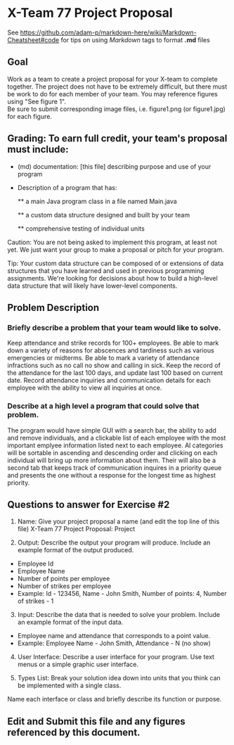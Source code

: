 # X-Team 77 Project Proposal

See https://github.com/adam-p/markdown-here/wiki/Markdown-Cheatsheet#code for tips on using *Markdown* tags to format __.md__ files

## Goal

Work as a team to create a project proposal for your X-team to complete together.
The project does not have to be extremely difficult,
but there must be work to do for each member of your team.
You may reference figures using "See figure 1".  
Be sure to submit corresponding image files, i.e. figure1.png (or figure1.jpg) for each figure.

## Grading: To earn full credit, your team's proposal must include:

* (md) documentation: [this file] describing purpose and use of your program

* Description of a program that has:

  ** a main Java program class in a file named Main.java
  
  ** a custom data structure designed and built by your team
  
  ** comprehensive testing of individual units
  
 Caution: You are not being asked to implement this program, at least not yet. 
 We just want your group to make a proposal or pitch for your program.
 
 Tip: Your custom data structure can be composed of or extensions of data structures that you have learned and used in previous programming assignments.  We're looking for decisions about how to build a high-level data structure that will likely have lower-level components.

## Problem Description

### Briefly describe a problem that your team would like to solve.  
Keep attendance and strike records for 100+ employees. Be able to mark down a variety of reasons for abscences and tardiness such as various emergencies or midterms. Be able to mark a variety of attendance infractions such as no call no show and calling in sick.
Keep the record of the attendance for the last 100 days, and update last 100 based on current date.
Record attendance inquiries and communication details for each employee with the ability to view all inquiries at once.

### Describe at a high level a program that could solve that problem.
The program would have simple GUI with a search bar, the ability to add and remove individuals, and a clickable list of each employee with the most important emplyee information listed next to each employee.  Al categories will be sortable in ascending and descending order and clicking on each individual will bring up more information about them.  Their will also be a second tab that keeps track of communication inquires in a priority queue and presents the one without a response for the longest time as highest priority.

## Questions to answer for Exercise #2

1. Name: Give your project proposal a name (and edit the top line of this file)
   X-Team 77 Project Proposal: Project 

2. Output: Describe the output your program will produce.  Include an example format of the output produced.
* Employee Id
* Employee Name
* Number of points per employee
* Number of strikes per employee
* Example: Id - 123456, Name - John Smith, Number of points: 4, Number of strikes - 1

3. Input: Describe the data that is needed to solve your problem. Include an example format of the input data.
* Employee name and attendance that corresponds to a point value.
* Example: Employee Name - John Smith, Attendance - N (no show)


4. User Interface: Describe a user interface for your program.  Use text menus or a simple graphic user interface.
   

5. Types List: Break your solution idea down into units that you think can be implemented with a single class.
   

Name each interface or class and briefly describe its function or purpose.


## Edit and Submit this file and any figures referenced by this document.

